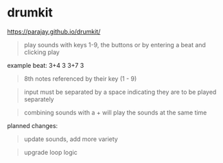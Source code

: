 # drumkit

https://parajay.github.io/drumkit/

> play sounds with keys 1-9, the buttons or by entering a beat and clicking play

example beat: 3+4 3 3+7 3

> 8th notes referenced by their key (1 - 9)

> input must be separated by a space indicating they are to be played separately

> combining sounds with a + will play the sounds at the same time

planned changes:
> update sounds, add more variety

> upgrade loop logic
